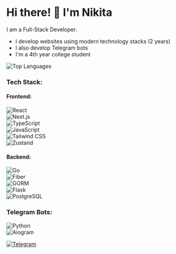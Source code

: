 # Hi there! 👋 I'm Nikita  

I am a Full-Stack Developer.  
- I develop websites using modern technology stacks (2 years)  
- I also develop Telegram bots  
- I'm a 4th year college student  

![Top Languages](https://github-readme-stats.vercel.app/api/top-langs/?username=sayk-77&layout=compact&theme=radical)  

### Tech Stack:  

#### **Frontend**:


![React](https://img.shields.io/badge/React-blue?style=for-the-badge&logo=react&logoColor=white)  
![Next.js](https://img.shields.io/badge/Next.js-black?style=for-the-badge&logo=next.js&logoColor=white)  
![TypeScript](https://img.shields.io/badge/TypeScript-blue?style=for-the-badge&logo=typescript&logoColor=white)  
![JavaScript](https://img.shields.io/badge/JavaScript-yellow?style=for-the-badge&logo=javascript)  
![Tailwind CSS](https://img.shields.io/badge/TailwindCSS-06B6D4?style=for-the-badge&logo=tailwind-css&logoColor=white)  
![Zustand](https://img.shields.io/badge/Zustand-orange?style=for-the-badge&logo=zustand&logoColor=white)  


#### **Backend**:  


![Go](https://img.shields.io/badge/Go-blue?style=for-the-badge&logo=go&logoColor=white)  
![Fiber](https://img.shields.io/badge/Fiber-00C7B7?style=for-the-badge&logo=go&logoColor=white)  
![GORM](https://img.shields.io/badge/GORM-FF8800?style=for-the-badge&logo=go&logoColor=white)  
![Flask](https://img.shields.io/badge/Flask-black?style=for-the-badge&logo=flask&logoColor=white)  
![PostgreSQL](https://img.shields.io/badge/PostgreSQL-336791?style=for-the-badge&logo=postgresql&logoColor=white)  


### **Telegram Bots**:  


![Python](https://img.shields.io/badge/Python-3776AB?style=for-the-badge&logo=python&logoColor=white)  
![Aiogram](https://img.shields.io/badge/Aiogram-2CA5E0?style=for-the-badge&logo=telegram&logoColor=white)  


[![Telegram](https://img.shields.io/badge/Telegram-2CA5E0?style=for-the-badge&logo=telegram&logoColor=white)](https://t.me/sayk02)  
